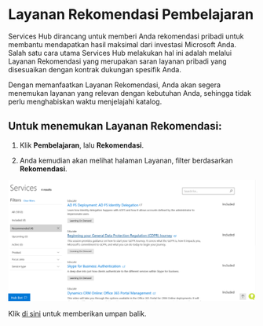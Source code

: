 # <a name="learning-recommended-services"></a>Layanan Rekomendasi Pembelajaran

Services Hub dirancang untuk memberi Anda rekomendasi pribadi untuk membantu mendapatkan hasil maksimal dari investasi Microsoft Anda. Salah satu cara utama Services Hub melakukan hal ini adalah melalui Layanan Rekomendasi yang merupakan saran layanan pribadi yang disesuaikan dengan kontrak dukungan spesifik Anda.  

Dengan memanfaatkan Layanan Rekomendasi, Anda akan segera menemukan layanan yang relevan dengan kebutuhan Anda, sehingga tidak perlu menghabiskan waktu menjelajahi katalog.  

## <a name="to-find-recommended-services"></a>Untuk menemukan Layanan Rekomendasi: 

1.  Klik **Pembelajaran**, lalu **Rekomendasi**. 

2.  Anda kemudian akan melihat halaman Layanan, filter berdasarkan **Rekomendasi**. 

![gambar layanan rekomendasi pembelajaran](learning-recommended-services.png)


Klik <a href="mailto:SHub_Feedback_RC@Microsoft.com?subject=Resource%20Center%20Feedback%3A%20%3CInsert%20feedback%20topic%3E%3E&amp;body=%3C%3Cplease%20submit%20your%20feedback%20with%20enough%20detail%20on%20the%20problem%2C%20reproduction%20steps%20and%20what%20you%20desire%20to%20happen%3E%3E" target="_blank">di sini</a> untuk memberikan umpan balik.
